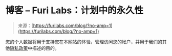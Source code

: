 <!--yml

category: 未分类

date: 2024-05-27 14:48:36

-->

# 博客 – Furi Labs：计划中的永久性

> 来源：[https://furilabs.com/blog/?no-amp=1](https://furilabs.com/blog/?no-amp=1)

您的个人数据将用于支持您在本网站的体验，管理访问您的帐户，并用于我们的其他[隐私政策](https://furilabs.com/privacy-policy/)中描述的目的。
